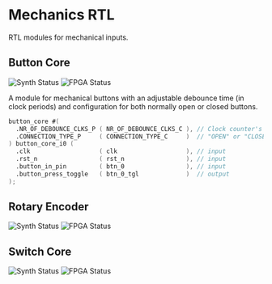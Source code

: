 # Mechanics RTL

RTL modules for mechanical inputs.

## Button Core

![Synth Status](https://img.shields.io/badge/synthesis-passing-green)
![FPGA  Status](https://img.shields.io/badge/fpga-verified-green)

A module for mechanical buttons with an adjustable debounce time (in clock periods)
and configuration for both normally open or closed buttons.

```verilog
button_core #(
  .NR_OF_DEBOUNCE_CLKS_P ( NR_OF_DEBOUNCE_CLKS_C ), // Clock counter's max value before asserting "button_press_toggle"
  .CONNECTION_TYPE_P     ( CONNECTION_TYPE_C     )  // "OPEN" or "CLOSED"
) button_core_i0 (
  .clk                   ( clk                   ), // input
  .rst_n                 ( rst_n                 ), // input
  .button_in_pin         ( btn_0                 ), // input
  .button_press_toggle   ( btn_0_tgl             )  // output
);
```

## Rotary Encoder

![Synth Status](https://img.shields.io/badge/synthesis-N/A-green)
![FPGA  Status](https://img.shields.io/badge/fpga-N/A-green)

## Switch Core

![Synth Status](https://img.shields.io/badge/synthesis-N/A-green)
![FPGA  Status](https://img.shields.io/badge/fpga-N/A-green)
